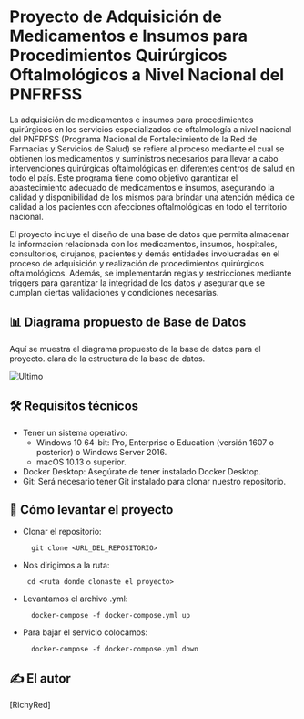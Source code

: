 # Proyecto de Adquisición de Medicamentos e Insumos para Procedimientos Quirúrgicos Oftalmológicos a Nivel Nacional del PNFRFSS

La adquisición de medicamentos e insumos para procedimientos quirúrgicos en los servicios especializados de oftalmología a nivel nacional del PNFRFSS (Programa Nacional de Fortalecimiento de la Red de Farmacias y Servicios de Salud) se refiere al proceso mediante el cual se obtienen los medicamentos y suministros necesarios para llevar a cabo intervenciones quirúrgicas oftalmológicas en diferentes centros de salud en todo el país. 
Este programa tiene como objetivo garantizar el abastecimiento adecuado de medicamentos e insumos, asegurando la calidad y disponibilidad de los mismos para brindar una atención médica de calidad a los pacientes con afecciones oftalmológicas en todo el territorio nacional.

El proyecto incluye el diseño de una base de datos que permita almacenar la información relacionada con los medicamentos, insumos, hospitales, consultorios, cirujanos, pacientes y demás entidades involucradas en el proceso de adquisición y realización de procedimientos quirúrgicos oftalmológicos. Además, se implementarán reglas y restricciones mediante triggers para garantizar la integridad de los datos y asegurar que se cumplan ciertas validaciones y condiciones necesarias.

## 📊 Diagrama propuesto de Base de Datos

Aquí se muestra el diagrama propuesto de la base de datos para el proyecto.  clara de la estructura de la base de datos.

![Ultimo](https://github.com/RichyRed/BDASeg/assets/84047015/7217bae6-180b-4998-8034-40cdd1e759da)


## 🛠️ Requisitos técnicos

* Tener un sistema operativo:
  - Windows 10 64-bit: Pro, Enterprise o Education (versión 1607 o posterior) o Windows Server 2016.
  - macOS 10.13 o superior.
* Docker Desktop: Asegúrate de tener instalado Docker Desktop.
* Git: Será necesario tener Git instalado para clonar nuestro repositorio.

## 🚀 Cómo levantar el proyecto

* Clonar el repositorio:

        git clone <URL_DEL_REPOSITORIO>
* Nos dirigimos a la ruta:

       cd <ruta donde clonaste el proyecto>
* Levantamos el archivo .yml:

        docker-compose -f docker-compose.yml up

* Para bajar el servicio colocamos: 

        docker-compose -f docker-compose.yml down
## ✍️ El autor

[RichyRed]

